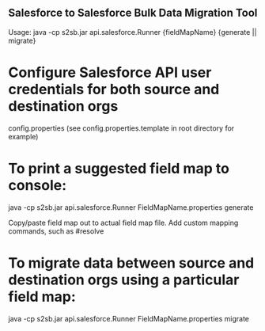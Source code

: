 ## Salesforce to Salesforce Bulk Data Migration Tool

Usage: java -cp s2sb.jar api.salesforce.Runner {fieldMapName} {generate || migrate}

# Configure Salesforce API user credentials for both source and destination orgs
config.properties (see config.properties.template in root directory for example)

# To print a suggested field map to console:
java -cp s2sb.jar api.salesforce.Runner FieldMapName.properties generate

Copy/paste field map out to actual field map file.
Add custom mapping commands, such as #resolve

# To migrate data between source and destination orgs using a particular field map:
java -cp s2sb.jar api.salesforce.Runner FieldMapName.properties migrate
